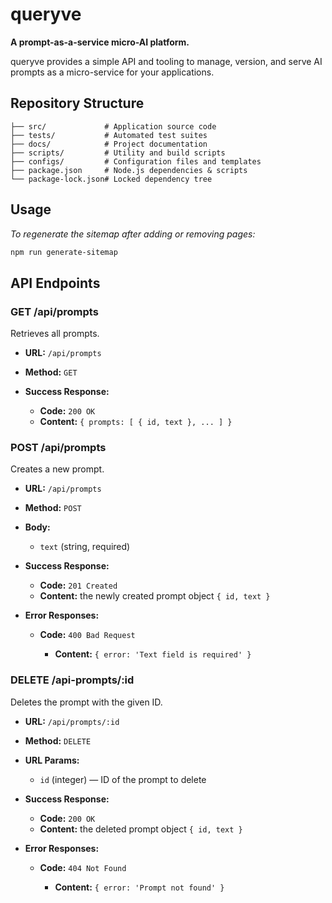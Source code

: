 # queryve

**A prompt-as-a-service micro-AI platform.**

queryve provides a simple API and tooling to manage, version, and serve AI prompts as a micro-service for your applications.

## Repository Structure

```text
├── src/             # Application source code
├── tests/           # Automated test suites
├── docs/            # Project documentation
├── scripts/         # Utility and build scripts
├── configs/         # Configuration files and templates
├── package.json     # Node.js dependencies & scripts
└── package-lock.json# Locked dependency tree
```

## Usage

*To regenerate the sitemap after adding or removing pages:*

```bash
npm run generate-sitemap
```

## API Endpoints

### GET /api/prompts

Retrieves all prompts.

* **URL:** `/api/prompts`
* **Method:** `GET`
* **Success Response:**

  * **Code:** `200 OK`
  * **Content:** `{ prompts: [ { id, text }, ... ] }`

### POST /api/prompts

Creates a new prompt.

* **URL:** `/api/prompts`
* **Method:** `POST`
* **Body:**

  * `text` (string, required)
* **Success Response:**

  * **Code:** `201 Created`
  * **Content:** the newly created prompt object `{ id, text }`
* **Error Responses:**

  * **Code:** `400 Bad Request`

    * **Content:** `{ error: 'Text field is required' }`

### DELETE /api-prompts/\:id

Deletes the prompt with the given ID.

* **URL:** `/api/prompts/:id`
* **Method:** `DELETE`
* **URL Params:**

  * `id` (integer) — ID of the prompt to delete
* **Success Response:**

  * **Code:** `200 OK`
  * **Content:** the deleted prompt object `{ id, text }`
* **Error Responses:**

  * **Code:** `404 Not Found`

    * **Content:** `{ error: 'Prompt not found' }`
